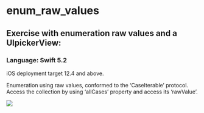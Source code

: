 # enum_raw_values
<h2>Exercise with enumeration raw values and a UIpickerView:</h2>
<h3>Language: Swift 5.2</h3>
<p>iOS deployment target 12.4 and above.</p>
<p>
Enumeration using raw values, conformed to the ‘CaseIterable’ protocol.
Access the collection by using ‘allCases’ property and access its ‘rawValue’.
</p>

<img src=“Whiskey/image/screenshot.png” width=“300px” height=”600px” />
